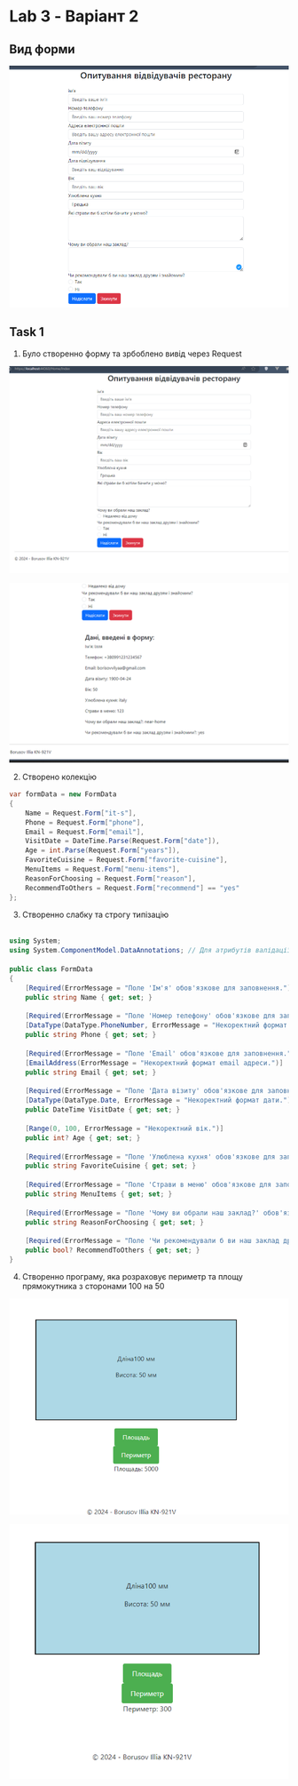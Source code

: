 # Lab 3 - Варіант 2

## Вид форми 

![alt text](image.png)

## Task 1 

1. Було створенно форму та зрбоблено вивід через Request

![alt text](image-1.png)

![alt text](image-4.png)

2. Створено колекцію

```cs
var formData = new FormData
{
    Name = Request.Form["it-s"],
    Phone = Request.Form["phone"],
    Email = Request.Form["email"],
    VisitDate = DateTime.Parse(Request.Form["date"]),
    Age = int.Parse(Request.Form["years"]),
    FavoriteCuisine = Request.Form["favorite-cuisine"],
    MenuItems = Request.Form["menu-items"],
    ReasonForChoosing = Request.Form["reason"],
    RecommendToOthers = Request.Form["recommend"] == "yes"
};

```

3. Створенно слабку та строгу типізацію

```cs

using System;
using System.ComponentModel.DataAnnotations; // Для атрибутів валідації

public class FormData
{
    [Required(ErrorMessage = "Поле 'Ім'я' обов'язкове для заповнення.")]
    public string Name { get; set; }

    [Required(ErrorMessage = "Поле 'Номер телефону' обов'язкове для заповнення.")]
    [DataType(DataType.PhoneNumber, ErrorMessage = "Некоректний формат номеру телефону.")]
    public string Phone { get; set; }

    [Required(ErrorMessage = "Поле 'Email' обов'язкове для заповнення.")]
    [EmailAddress(ErrorMessage = "Некоректний формат email адреси.")]
    public string Email { get; set; }

    [Required(ErrorMessage = "Поле 'Дата візиту' обов'язкове для заповнення.")]
    [DataType(DataType.Date, ErrorMessage = "Некоректний формат дати.")]
    public DateTime VisitDate { get; set; }

    [Range(0, 100, ErrorMessage = "Некоректний вік.")]
    public int? Age { get; set; }

    [Required(ErrorMessage = "Поле 'Улюблена кухня' обов'язкове для заповнення.")]
    public string FavoriteCuisine { get; set; }

    [Required(ErrorMessage = "Поле 'Страви в меню' обов'язкове для заповнення.")]
    public string MenuItems { get; set; }

    [Required(ErrorMessage = "Поле 'Чому ви обрали наш заклад?' обов'язкове для заповнення.")]
    public string ReasonForChoosing { get; set; }

    [Required(ErrorMessage = "Поле 'Чи рекомендували б ви наш заклад друзям і знайомим?' обов'язкове для заповнення.")]
    public bool? RecommendToOthers { get; set; }
}

```


4. Створенно програму, яка розраховує периметр та площу прямокутника з сторонами 100 на 50

![alt text](image-2.png)

![alt text](image-3.png)